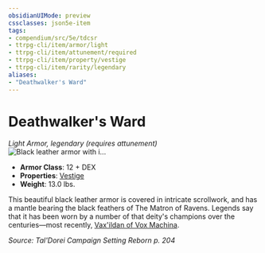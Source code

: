 ```yaml
---
obsidianUIMode: preview
cssclasses: json5e-item
tags:
- compendium/src/5e/tdcsr
- ttrpg-cli/item/armor/light
- ttrpg-cli/item/attunement/required
- ttrpg-cli/item/property/vestige
- ttrpg-cli/item/rarity/legendary
aliases: 
- "Deathwalker's Ward"
---
```

# Deathwalker's Ward
*Light Armor, legendary (requires attunement)*  
![Black leather armor with i...](/3-Mechanics/CLI/items/img/deathwalkersward.webp#right "Black leather armor with intricate emrboidery, the shoulders consisting of black raven feathers.")  

- **Armor Class**: 12 + DEX
- **Properties**: [Vestige](/3-Mechanics/CLI/rules/item-properties.md#Vestige)
- **Weight**: 13.0 lbs.

This beautiful black leather armor is covered in intricate scrollwork, and has a mantle bearing the black feathers of The Matron of Ravens. Legends say that it has been worn by a number of that deity's champions over the centuries—most recently, [Vax'ildan of Vox Machina](/3-Mechanics/CLI/bestiary/celestial/champion-of-ravens-tdcsr.md).

*Source: Tal'Dorei Campaign Setting Reborn p. 204*